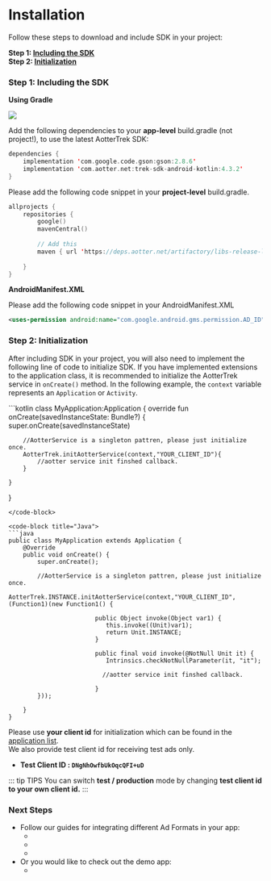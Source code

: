 # Installation

Follow these steps to download and include SDK in your project:

**Step 1: [**Including the SDK**](installation.md#including)**\
**Step 2: [**Initialization**](installation.md#step-2-initialization)**

### Step 1: Including the SDK <a href="including" id="including"></a>

**Using Gradle**

![](https://previews.dropbox.com/p/thumb/ABbMLYwIfP5o2XBqEvbwaHob1ZUOLai0iEwnzODdReEC1BgU2kUcivKDSIxLJTDYRuont_6vvyhu8tOJE9txAddaLJPq3uTGrQ8gb1_xIOtxcAXM69ZNI9ddMdmVsodGeyHpB4a1Y5cWviLbpWYqZ29qUpY9agKrAZ96kCq4KkGp37BabHk7K6iFt3Cvaxf8FyVsTAkl6nArNUvCYdqD1tPm5SNK_BXA3eHkvmQmL0XM1VVsPBYunUNp-_bNBjYDFxueozp6TXlNy9iT_CqqNL4-0QFgU1QCY-VTNtClJSq0Q5GBHtFsqDxLMyXOz0VOkS3iqE2FfcplD5WjqTnbyUJDjgn_0GNbXpK6fLHTLNr2Lw/p.jpeg)

Add the following dependencies to your **app-level** build.gradle (not project!), to use the latest AotterTrek SDK:

```kotlin
dependencies {
    implementation 'com.google.code.gson:gson:2.8.6'
    implementation 'com.aotter.net:trek-sdk-android-kotlin:4.3.2'
}
```

Please add the following code snippet in your **project-level** build.gradle.

```kotlin
allprojects {
    repositories {
        google()
        mavenCentral()
        
        // Add this 
        maven { url 'https://deps.aotter.net/artifactory/libs-release-local' }
        
    }
}
```

**AndroidManifest.XML**

Please add the following code snippet in your AndroidManifest.XML

```XML
<uses-permission android:name="com.google.android.gms.permission.AD_ID" />
```

### Step 2: Initialization

After including SDK in your project, you will also need to implement the following line of code to initialize SDK. If you have implemented extensions to the application class, it is recommended to initialize the AotterTrek service in `onCreate()` method. In the following example, the `context` variable represents an `Application` or `Activity`.

<code-group>
<code-block title="Kotlin" active>
```kotlin
class MyApplication:Application {
    override fun onCreate(savedInstanceState: Bundle?) {
        super.onCreate(savedInstanceState)
        
        //AotterService is a singleton pattren, please just initialize once.
        AotterTrek.initAotterService(context,"YOUR_CLIENT_ID"){
            //aotter service init finshed callback.
        }
                   
    }
}
```
</code-block>

<code-block title="Java">
```java
public class MyApplication extends Application {
    @Override
    public void onCreate() {
        super.onCreate();
       
        //AotterService is a singleton pattren, please just initialize once.
        AotterTrek.INSTANCE.initAotterService(context,"YOUR_CLIENT_ID", (Function1)(new Function1() {
                        
                        public Object invoke(Object var1) {
                           this.invoke((Unit)var1);
                           return Unit.INSTANCE;
                        }

                        public final void invoke(@NotNull Unit it) {
                           Intrinsics.checkNotNullParameter(it, "it");
                           
                          //aotter service init finshed callback.
                          
                        }
        }));
        
    }
}
```
</code-block>
</code-group>

Please use **your client id** for initialization which can be found in the [application list](https://trek.aotter.net/publisher/list/app). \
We also provide test client id for receiving test ads only.

* **Test Client ID : `DNgNhOwfbUkOqcQFI+uD`**

::: tip TIPS
You can switch **test / production** mode by changing **test client id to your own client id.**
:::

### Next Steps

* Follow our guides for integrating different Ad Formats in your app:
  * <link-component title="Native Ad" link="../ad-formats/native-ad"/>
  * <link-component title="Supr.Ad" link="../ad-formats/supr.ad"/>
  * <link-component title="Banner Ad" link="../ad-formats/banner-ad"/>
* Or you would like to check out the demo app:
  * <link-component title="Demo" link="../sdk-integration/trek-example-app-demo"/>
